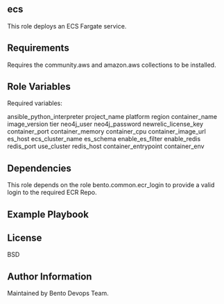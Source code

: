 ecs
------------

This role deploys an ECS Fargate service.

Requirements
------------

Requires the community.aws and amazon.aws collections to be installed.

Role Variables
--------------

Required variables:

ansible_python_interpreter
project_name
platform
region
container_name
image_version
tier
neo4j_user
neo4j_password
newrelic_license_key
container_port
container_memory
container_cpu
container_image_url
es_host
ecs_cluster_name
es_schema
enable_es_filter
enable_redis
redis_port
use_cluster
redis_host
container_entrypoint
container_env

Dependencies
------------

This role depends on the role bento.common.ecr_login to provide a valid login to the required ECR Repo.

Example Playbook
----------------



License
-------

BSD

Author Information
------------------

Maintained by Bento Devops Team.